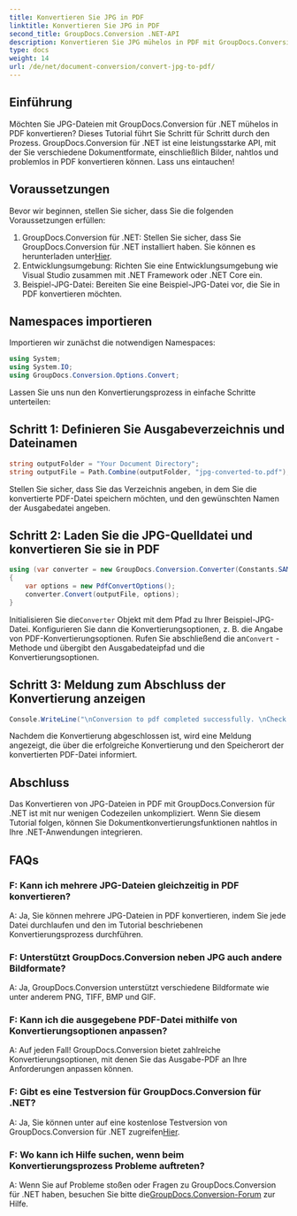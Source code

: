 ```yaml
---
title: Konvertieren Sie JPG in PDF
linktitle: Konvertieren Sie JPG in PDF
second_title: GroupDocs.Conversion .NET-API
description: Konvertieren Sie JPG mühelos in PDF mit GroupDocs.Conversion für .NET. Befolgen Sie diese Schritt-für-Schritt-Anleitung für eine nahtlose Dokumentenkonvertierung.
type: docs
weight: 14
url: /de/net/document-conversion/convert-jpg-to-pdf/
---
```

## Einführung

Möchten Sie JPG-Dateien mit GroupDocs.Conversion für .NET mühelos in PDF konvertieren? Dieses Tutorial führt Sie Schritt für Schritt durch den Prozess. GroupDocs.Conversion für .NET ist eine leistungsstarke API, mit der Sie verschiedene Dokumentformate, einschließlich Bilder, nahtlos und problemlos in PDF konvertieren können. Lass uns eintauchen!

## Voraussetzungen

Bevor wir beginnen, stellen Sie sicher, dass Sie die folgenden Voraussetzungen erfüllen:

1.  GroupDocs.Conversion für .NET: Stellen Sie sicher, dass Sie GroupDocs.Conversion für .NET installiert haben. Sie können es herunterladen unter[Hier](https://releases.groupdocs.com/conversion/net/).
2. Entwicklungsumgebung: Richten Sie eine Entwicklungsumgebung wie Visual Studio zusammen mit .NET Framework oder .NET Core ein.
3. Beispiel-JPG-Datei: Bereiten Sie eine Beispiel-JPG-Datei vor, die Sie in PDF konvertieren möchten.

## Namespaces importieren

Importieren wir zunächst die notwendigen Namespaces:

```csharp
using System;
using System.IO;
using GroupDocs.Conversion.Options.Convert;
```

Lassen Sie uns nun den Konvertierungsprozess in einfache Schritte unterteilen:

## Schritt 1: Definieren Sie Ausgabeverzeichnis und Dateinamen

```csharp
string outputFolder = "Your Document Directory";
string outputFile = Path.Combine(outputFolder, "jpg-converted-to.pdf");
```

Stellen Sie sicher, dass Sie das Verzeichnis angeben, in dem Sie die konvertierte PDF-Datei speichern möchten, und den gewünschten Namen der Ausgabedatei angeben.

## Schritt 2: Laden Sie die JPG-Quelldatei und konvertieren Sie sie in PDF

```csharp
using (var converter = new GroupDocs.Conversion.Converter(Constants.SAMPLE_JPG))
{
    var options = new PdfConvertOptions();
    converter.Convert(outputFile, options);
}
```

 Initialisieren Sie die`Converter` Objekt mit dem Pfad zu Ihrer Beispiel-JPG-Datei. Konfigurieren Sie dann die Konvertierungsoptionen, z. B. die Angabe von PDF-Konvertierungsoptionen. Rufen Sie abschließend die an`Convert` -Methode und übergibt den Ausgabedateipfad und die Konvertierungsoptionen.

## Schritt 3: Meldung zum Abschluss der Konvertierung anzeigen

```csharp
Console.WriteLine("\nConversion to pdf completed successfully. \nCheck output in {0}", outputFolder);
```

Nachdem die Konvertierung abgeschlossen ist, wird eine Meldung angezeigt, die über die erfolgreiche Konvertierung und den Speicherort der konvertierten PDF-Datei informiert.

## Abschluss

Das Konvertieren von JPG-Dateien in PDF mit GroupDocs.Conversion für .NET ist mit nur wenigen Codezeilen unkompliziert. Wenn Sie diesem Tutorial folgen, können Sie Dokumentkonvertierungsfunktionen nahtlos in Ihre .NET-Anwendungen integrieren.

## FAQs

### F: Kann ich mehrere JPG-Dateien gleichzeitig in PDF konvertieren?

A: Ja, Sie können mehrere JPG-Dateien in PDF konvertieren, indem Sie jede Datei durchlaufen und den im Tutorial beschriebenen Konvertierungsprozess durchführen.

### F: Unterstützt GroupDocs.Conversion neben JPG auch andere Bildformate?

A: Ja, GroupDocs.Conversion unterstützt verschiedene Bildformate wie unter anderem PNG, TIFF, BMP und GIF.

### F: Kann ich die ausgegebene PDF-Datei mithilfe von Konvertierungsoptionen anpassen?

A: Auf jeden Fall! GroupDocs.Conversion bietet zahlreiche Konvertierungsoptionen, mit denen Sie das Ausgabe-PDF an Ihre Anforderungen anpassen können.

### F: Gibt es eine Testversion für GroupDocs.Conversion für .NET?

A: Ja, Sie können unter auf eine kostenlose Testversion von GroupDocs.Conversion für .NET zugreifen[Hier](https://releases.groupdocs.com/).

### F: Wo kann ich Hilfe suchen, wenn beim Konvertierungsprozess Probleme auftreten?

 A: Wenn Sie auf Probleme stoßen oder Fragen zu GroupDocs.Conversion für .NET haben, besuchen Sie bitte die[GroupDocs.Conversion-Forum](https://forum.groupdocs.com/c/conversion/11) zur Hilfe.